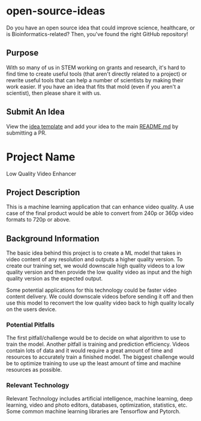 # open-source-ideas

Do you have an open source idea that could improve science, healthcare, or is Bioinformatics-related? Then, you've found the right GitHub repository!

## Purpose

With so many of us in STEM working on grants and research, it's hard to find time to create useful tools (that aren't directly related to a project) or rewrite useful tools that can help a number of scientists by making their work easier. If you have an idea that fits that mold (even if you aren't a scientist), then please share it with us.

## Submit An Idea

View the [idea template](https://github.com/datasnakes/open-source-ideas/blob/master/idea_template.md) and add your idea to the main [README.md](https://github.com/datasnakes/open-source-ideas/blob/master/README.md) by submitting a PR.


# Project Name

Low Quality Video Enhancer

## Project Description

This is a machine learning application that can enhance video quality. A use case of the final product would be able to convert from 240p or 360p video formats to 720p or above.

## Background Information

The basic idea behind this project is to create a ML model that takes in video content of any resolution and outputs a higher quality version. To create our training set, we would downscale high quality videos to a low quality version and then provide the low quality video as input and the high quality version as the expected output. 

Some potential applications for this technology could be faster video content delivery. We could downscale videos before sending it off and then use this model to reconvert the low quality video back to high quality locally on the users device. 

### Potential Pitfalls

The first pitfall/challenge would be to decide on what algorithm to use to train the model. Another pitfall is training and prediction efficiency. Videos contain lots of data and it would require a great amount of time and resources to accurately train a finished model. The biggest challenge would be to optimize training to use up the least amount of time and machine resources as possible.

### Relevant Technology

Relevant Technology includes artificial intelligence, machine learning, deep learning, video and photo editors, databases, optimization, statistics, etc. Some common machine learning libraries are Tensorflow and Pytorch.
